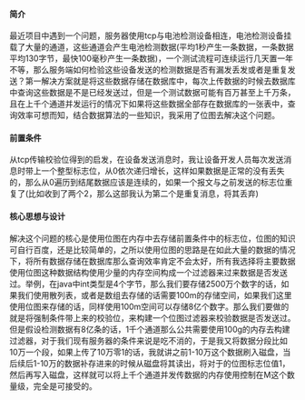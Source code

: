 #### 简介

最近项目中遇到一个问题，服务器使用tcp与电池检测设备相连，电池检测设备挂载了大量的通道，这些通道会产生电池检测数据(平均1秒产生一条数据，一条数据平均130字节，最快100毫秒产生一条数据)，一个测试流程可连续运行几天置一年不等，那么服务端如何检验这些设备发送的检测数据是否有漏发丢发或者是重复发送？第一解决方案就是将这些数据存储在数据库中，每次上传数据的时候去数据库中查询这些数据是不是已经发送过，但是一个测试数据可能有百万甚至上千万条，且在上千个通道并发运行的情况下如果将这些数据全部存在数据库的一张表中，查询效率可想而知，结合数据算法的一些知识，我采用了位图去解决这个问题。



#### 前置条件

从tcp传输校验位得到的启发，在设备发送消息时，我让设备开发人员每次发送消息时带上一个整型标志位，从0依次递归增长，这样如果数据是正常的没有丢失的，那么从0遍历到结尾数据应该是连续的，如果一个报文与之前发送的标志位重复了(比如收到了两个2，那么这部我认为第二个是重复消息，将其丢弃)



#### 核心思想与设计

解决这个问题的核心是使用位图在内存中去存储前置条件中的标志位，位图的知识可自行百度，还是比较简单的，之所以使用位图的思路是在如此大量的数据的情况下，将所有数据存储在数据库那么查询效率肯定不会太好，所有我选择将主要数据使用位图这种数据结构使用少量的内存空间构成一个过滤器来过来数据是否发送过。举例，在java中int类型是4个字节，那么我们要存储2500万个数字的话，如果我们使用散列表，或者是数组去存储的话需要100m的存储空间，如果我们这里使用位图来存储的话，同样使用100m空间可以存储8亿个数字。那么我们要做的就是将强制条件带上来的校验位，来构建一个位图过滤器来校验数据是否发送过。但是假设检测数据有8亿条的话，1千个通道那么公共需要使用100g的内存去构建过滤器，对于我们现有服务器的条件来说是吃不消的，于是我又将数据分段比如10万一个段，如果上传了10万零1的话，我就讲之前1-10万这个数据刷入磁盘，当后续后1-10万的数据补存进来的时候从磁盘将其读出，将对于的位图标志位值1，然后再写入磁盘，这样就可以将上千个通道并发传数据的内存使用控制在M这个数量级，完全是可接受的。




